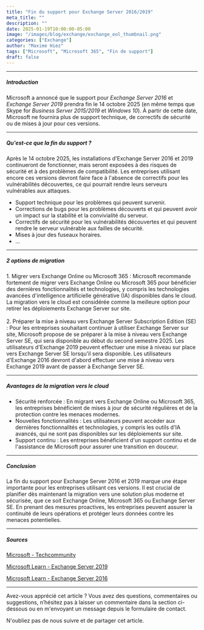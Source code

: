 ```yaml
---
title: "Fin du support pour Exchange Server 2016/2019"
meta_title: ""
description: ""
date: 2025-01-19T10:00:00-05:00
image: "/images/blog/exchange/exchange_eol_thumbnail.png"
categories: ["Exchange"]
author: "Maxime Hiez"
tags: ["Microsoft", "Microsoft 365", "Fin de support"]
draft: false
---
```

---

##### Introduction
Microsoft a annoncé que le support pour *Exchange Server 2016* et *Exchange Server 2019* prendra fin le 14 octobre 2025 (en même temps que Skype for *Business Server 2015/2019* et *Windows 10*). À partir de cette date, Microsoft ne fournira plus de support technique, de correctifs de sécurité ou de mises à jour pour ces versions.

---

##### Qu'est-ce que la fin du support ?
Après le 14 octobre 2025, les installations d'Exchange Server 2016 et 2019 continueront de fonctionner, mais seront exposées à des risques de sécurité et à des problèmes de compatibilité. Les entreprises utilisant encore ces versions devront faire face à l'absence de correctifs pour les vulnérabilités découvertes, ce qui pourrait rendre leurs serveurs vulnérables aux attaques.

- Support technique pour les problèmes qui peuvent survenir.
- Corrections de bugs pour les problèmes découverts et qui peuvent avoir un impact sur la stabilité et la convivialité du serveur.
- Correctifs de sécurité pour les vulnérabilités découvertes et qui peuvent rendre le serveur vulnérable aux failles de sécurité.
- Mises à jour des fuseaux horaires.
- ...

---

##### 2 options de migration
1. Migrer vers Exchange Online ou Microsoft 365 : Microsoft recommande fortement de migrer vers Exchange Online ou Microsoft 365 pour bénéficier des dernières fonctionnalités et technologies, y compris les technologies avancées d'intelligence artificielle générative (IA) disponibles dans le cloud. La migration vers le cloud est considérée comme la meilleure option pour retirer les déploiements Exchange Server sur site.<br><br>
2. Préparer la mise à niveau vers Exchange Server Subscription Edition (SE) : Pour les entreprises souhaitant continuer à utiliser Exchange Server sur site, Microsoft propose de se préparer à la mise à niveau vers Exchange Server SE, qui sera disponible au début du second semestre 2025. Les utilisateurs d'Exchange 2019 peuvent effectuer une mise à niveau sur place vers Exchange Server SE lorsqu'il sera disponible. Les utilisateurs d'Exchange 2016 devront d'abord effectuer une mise à niveau vers Exchange 2019 avant de passer à Exchange Server SE.

---

##### Avantages de la migration vers le cloud
- Sécurité renforcée : En migrant vers Exchange Online ou Microsoft 365, les entreprises bénéficient de mises à jour de sécurité régulières et de la protection contre les menaces modernes.
- Nouvelles fonctionnalités : Les utilisateurs peuvent accéder aux dernières fonctionnalités et technologies, y compris les outils d'IA avancés, qui ne sont pas disponibles sur les déploiements sur site.
- Support continu : Les entreprises bénéficient d'un support continu et de l'assistance de Microsoft pour assurer une transition en douceur.

---

##### Conclusion
La fin du support pour Exchange Server 2016 et 2019 marque une étape importante pour les entreprises utilisant ces versions. Il est crucial de planifier dès maintenant la migration vers une solution plus moderne et sécurisée, que ce soit Exchange Online, Microsoft 365 ou Exchange Server SE. En prenant des mesures proactives, les entreprises peuvent assurer la continuité de leurs opérations et protéger leurs données contre les menaces potentielles.

---

##### Sources
[Microsoft - Techcommunity](https://techcommunity.microsoft.com/blog/exchange/t-9-months-exchange-server-2016-and-exchange-server-2019-end-of-support/4366605)

[Microsoft Learn - Exchange Server 2019](https://learn.microsoft.com/fr-ca/lifecycle/products/exchange-server-2019)

[Microsoft Learn - Exchange Server 2016](https://learn.microsoft.com/fr-ca/lifecycle/products/exchange-server-2016)

---


Avez-vous apprécié cet article ? Vous avez des questions, commentaires ou suggestions, n’hésitez pas à laisser un commentaire dans la section ci-dessous ou en m'envoyant un message depuis le formulaire de contact.

N'oubliez pas de nous suivre et de partager cet article.